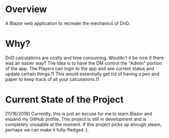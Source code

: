 # Overview
A Blazor web application to recreate the mechanics of DnD. 

# Why?
DnD calculations are costly and time consuming. 
Wouldn't it be nice if there was an easier way? 
The idea is to have the DM control the "Admin" portion of the app.
The Players can login to the app and see current status and update certain things.11
This would essentially get rid of having a pen and paper to keep track of all your calculations.11

# Current State of the Project
[11/16/2019]
Currently, this is just an excuse for me to learn Blazor and expand my GitHub profile.
This project is still in development and is completely unusable at the moment.
If this project picks up enough steam, perhaps we can make it fully-fledged :).


